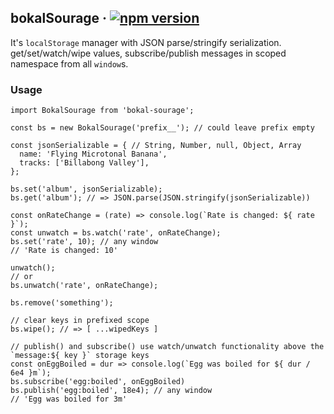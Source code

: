 ## bokalSourage · [![npm version](https://badge.fury.io/js/bokal-sourage.svg)](//npmjs.com/package/bokal-sourage)
It's `localStorage` manager with JSON parse/stringify serialization.  
get/set/watch/wipe values, subscribe/publish messages in scoped namespace from all `window`s.

### Usage
```
import BokalSourage from 'bokal-sourage';

const bs = new BokalSourage('prefix__'); // could leave prefix empty

const jsonSerializable = { // String, Number, null, Object, Array
  name: 'Flying Microtonal Banana',
  tracks: ['Billabong Valley'],
};

bs.set('album', jsonSerializable);
bs.get('album'); // => JSON.parse(JSON.stringify(jsonSerializable))

const onRateChange = (rate) => console.log(`Rate is changed: ${ rate }`);
const unwatch = bs.watch('rate', onRateChange);
bs.set('rate', 10); // any window
// 'Rate is changed: 10'

unwatch();
// or
bs.unwatch('rate', onRateChange);

bs.remove('something');

// clear keys in prefixed scope
bs.wipe(); // => [ ...wipedKeys ]

// publish() and subscribe() use watch/unwatch functionality above the `message:${ key }` storage keys
const onEggBoiled = dur => console.log(`Egg was boiled for ${ dur / 6e4 }m`);
bs.subscribe('egg:boiled', onEggBoiled)
bs.publish('egg:boiled', 18e4); // any window
// 'Egg was boiled for 3m'
```
